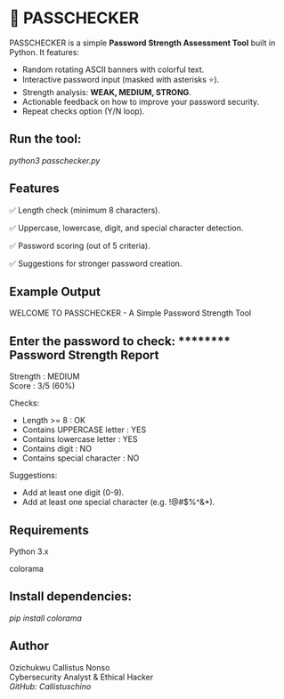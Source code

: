 # 🔐 PASSCHECKER

PASSCHECKER is a simple **Password Strength Assessment Tool** built in Python.
It features:
- Random rotating ASCII banners with colorful text.
- Interactive password input (masked with asterisks ⭐).
- Strength analysis: **WEAK, MEDIUM, STRONG**.
- Actionable feedback on how to improve your password security.
- Repeat checks option (Y/N loop).


## Run the tool:

*python3 passchecker.py*


## Features

✅ Length check (minimum 8 characters).

✅ Uppercase, lowercase, digit, and special character detection.

✅ Password scoring (out of 5 criteria).

✅ Suggestions for stronger password creation.

## Example Output
WELCOME TO PASSCHECKER - A Simple Password Strength Tool

Enter the password to check: ********<br>
Password Strength Report
------------------------
Strength : MEDIUM<br>
Score    : 3/5 (60%)

Checks:
 - Length >= 8 : OK
 - Contains UPPERCASE letter  : YES
 - Contains lowercase letter  : YES
 - Contains digit             : NO
 - Contains special character : NO

Suggestions:
 * Add at least one digit (0-9).
 * Add at least one special character (e.g. !@#$%^&*).


## Requirements

Python 3.x

colorama

## Install dependencies:

*pip install colorama*


## Author

Ozichukwu Callistus Nonso<br>
Cybersecurity Analyst & Ethical Hacker<br>
*GitHub: Callistuschino*
